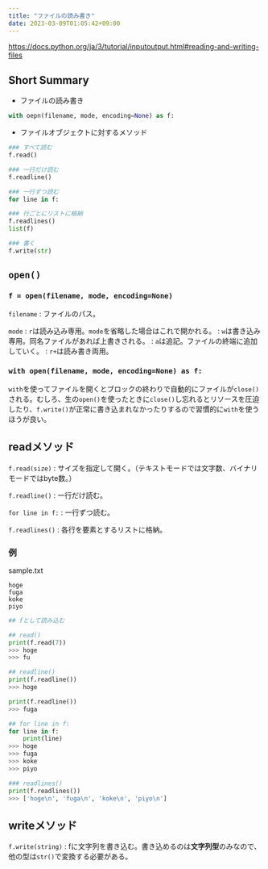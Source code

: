 ```yaml
---
title: "ファイルの読み書き"
date: 2023-03-09T01:05:42+09:00
---
```


https://docs.python.org/ja/3/tutorial/inputoutput.html#reading-and-writing-files

## Short Summary
- ファイルの読み書き
```python
with oepn(filename, mode, encoding=None) as f:
```

- ファイルオブジェクトに対するメソッド
```python
### すべて読む
f.read()

### 一行だけ読む
f.readline()

### 一行ずつ読む
for line in f:

### 行ごとにリストに格納
f.readlines()
list(f)

### 書く
f.write(str)
```

## `open()`
### `f = open(filename, mode, encoding=None)`

`filename`
:	ファイルのパス。

`mode`
:	`r`は読み込み専用。`mode`を省略した場合はこれで開かれる。
:	`w`は書き込み専用。同名ファイルがあれば上書きされる。
:	`a`は追記。ファイルの終端に追加していく。
:	`r+`は読み書き両用。

### `with open(filename, mode, encoding=None) as f:`

`with`を使ってファイルを開くとブロックの終わりで自動的にファイルが`close()`される。むしろ、生の`open()`を使ったときに`close()`し忘れるとリソースを圧迫したり、`f.write()`が正常に書き込まれなかったりするので習慣的に`with`を使うほうが良い。

## readメソッド
`f.read(size)`
:	サイズを指定して開く。（テキストモードでは文字数、バイナリモードではbyte数。）

`f.readline()`
:	一行だけ読む。

`for line in f:`
:	一行ずつ読む。

`f.readlines()`
:	各行を要素とするリストに格納。 

### 例
sample.txt
```
hoge
fuga
koke
piyo
```

```python
## fとして読み込む

## read()
print(f.read(7))
>>> hoge
>>> fu

## readline()
print(f.readline())
>>> hoge

print(f.readline())
>>> fuga

## for line in f:
for line in f:
	print(line)
>>> hoge
>>> fuga
>>> koke
>>> piyo

### readlines()
print(f.readlines())
>>> ['hoge\n', 'fuga\n', 'koke\n', 'piyo\n']
```

## writeメソッド
`f.write(string)`
:	fに文字列を書き込む。書き込めるのは**文字列型**のみなので、他の型は`str()`で変換する必要がある。
